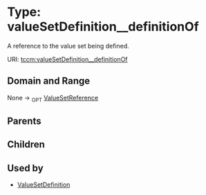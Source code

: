 
# Type: valueSetDefinition__definitionOf


A reference to the value set being defined.

URI: [tccm:valueSetDefinition__definitionOf](https://hotecosystem.org/tccm/valueSetDefinition__definitionOf)


## Domain and Range

None ->  <sub>OPT</sub> [ValueSetReference](ValueSetReference.md)

## Parents


## Children


## Used by

 * [ValueSetDefinition](ValueSetDefinition.md)
